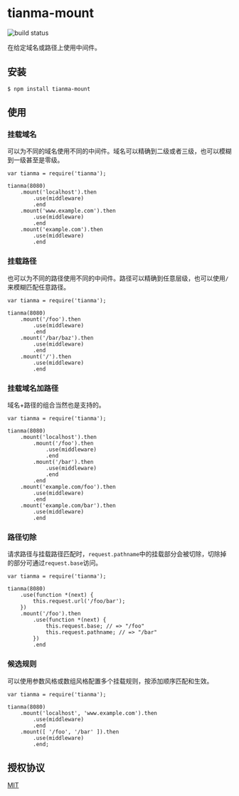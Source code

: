 # tianma-mount

![build status](https://travis-ci.org/tianmajs/tianma-mount.svg?branch=master)

在给定域名或路径上使用中间件。

## 安装

	$ npm install tianma-mount

## 使用

### 挂载域名

可以为不同的域名使用不同的中间件。域名可以精确到二级或者三级，也可以模糊到一级甚至是零级。

    var tianma = require('tianma');

	tianma(8080)
		.mount('localhost').then
			.use(middleware)
			.end
		.mount('www.example.com').then
			.use(middleware)
			.end
		.mount('example.com').then
			.use(middleware)
			.end
			
### 挂载路径

也可以为不同的路径使用不同的中间件。路径可以精确到任意层级，也可以使用`/`来模糊匹配任意路径。

    var tianma = require('tianma');
    
	tianma(8080)
		.mount('/foo').then
			.use(middleware)
			.end
		.mount('/bar/baz').then
			.use(middleware)
			.end
		.mount('/').then
			.use(middleware)
			.end
			
### 挂载域名加路径

域名+路径的组合当然也是支持的。

    var tianma = require('tianma');
    
	tianma(8080)
		.mount('localhost').then
			.mount('/foo').then
				.use(middleware)
				.end
			.mount('/bar').then
				.use(middleware)
				.end
			.end
		.mount('example.com/foo').then
			.use(middleware)
			.end
		.mount('example.com/bar').then
			.use(middleware)
			.end
			
### 路径切除

请求路径与挂载路径匹配时，`request.pathname`中的挂载部分会被切除，切除掉的部分可通过`request.base`访问。

    var tianma = require('tianma');

	tianma(8080)
		.use(function *(next) {
			this.request.url('/foo/bar');
		})
		.mount('/foo').then
			.use(function *(next) {
				this.request.base; // => "/foo"
				this.request.pathname; // => "/bar"
			})
			.end
            
### 候选规则

可以使用参数风格或数组风格配置多个挂载规则，按添加顺序匹配和生效。

    var tianma = require('tianma');

	tianma(8080)
		.mount('localhost', 'www.example.com').then
			.use(middleware)
			.end
		.mount([ '/foo', '/bar' ]).then
			.use(middleware)
			.end;

## 授权协议

[MIT](https://github.com/tianmajs/tianmajs.github.io/blob/master/LICENSE)